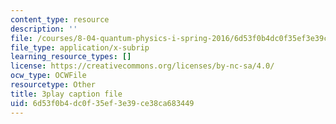 ```yaml
---
content_type: resource
description: ''
file: /courses/8-04-quantum-physics-i-spring-2016/6d53f0b4dc0f35ef3e39ce38ca683449_xoCHe0mtxu0.srt
file_type: application/x-subrip
learning_resource_types: []
license: https://creativecommons.org/licenses/by-nc-sa/4.0/
ocw_type: OCWFile
resourcetype: Other
title: 3play caption file
uid: 6d53f0b4-dc0f-35ef-3e39-ce38ca683449
---
```


